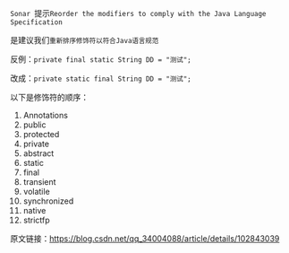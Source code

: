 

`Sonar `提示`Reorder the modifiers to comply with the Java Language Specification`

是建议我们`重新排序修饰符以符合Java语言规范`

反例：`private final static String DD = "测试";`

改成：`private static final String DD = "测试";`

以下是修饰符的顺序：

1. Annotations
2. public
3. protected
4. private
5. abstract
6. static
7. final
8. transient
9. volatile
10. synchronized
11. native
12. strictfp



原文链接：https://blog.csdn.net/qq_34004088/article/details/102843039